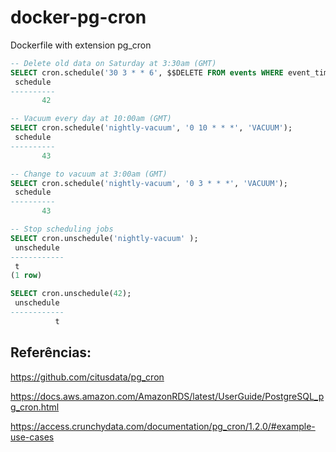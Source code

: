 # docker-pg-cron
Dockerfile with extension pg_cron 

```sql
-- Delete old data on Saturday at 3:30am (GMT)
SELECT cron.schedule('30 3 * * 6', $$DELETE FROM events WHERE event_time < now() - interval '1 week'$$);
 schedule
----------
       42

-- Vacuum every day at 10:00am (GMT)
SELECT cron.schedule('nightly-vacuum', '0 10 * * *', 'VACUUM');
 schedule
----------
       43

-- Change to vacuum at 3:00am (GMT)
SELECT cron.schedule('nightly-vacuum', '0 3 * * *', 'VACUUM');
 schedule
----------
       43

-- Stop scheduling jobs
SELECT cron.unschedule('nightly-vacuum' );
 unschedule 
------------
 t
(1 row)

SELECT cron.unschedule(42);
 unschedule
------------
          t
```

## Referências:

https://github.com/citusdata/pg_cron

https://docs.aws.amazon.com/AmazonRDS/latest/UserGuide/PostgreSQL_pg_cron.html

https://access.crunchydata.com/documentation/pg_cron/1.2.0/#example-use-cases
